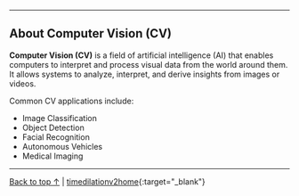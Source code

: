 
---
## About Computer Vision (CV)

**Computer Vision (CV)** is a field of artificial intelligence (AI) that enables computers to interpret and process visual data from the world around them. It allows systems to analyze, interpret, and derive insights from images or videos.

Common CV applications include:
- Image Classification
- Object Detection
- Facial Recognition
- Autonomous Vehicles
- Medical Imaging

---

[Back to top ↑](README.md) | [timedilationv2home](https://github.com/timedilationv2){:target="_blank"}

